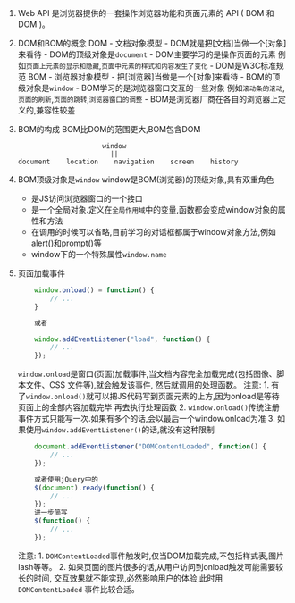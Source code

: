 1. Web API 
    是浏览器提供的一套操作浏览器功能和页面元素的 API ( BOM 和 DOM )。

2. DOM和BOM的概念
    DOM
        - 文档对象模型
        - DOM就是把[文档]当做一个[对象]来看待
        - DOM的顶级对象是`document`
        - DOM主要学习的是操作页面的元素
          例如`页面上元素的显示和隐藏`,`页面中元素的样式和内容发生了变化`
        - DOM是W3C标准规范
    BOM
        - 浏览器对象模型
        - 把[浏览器]当做是一个[对象]来看待
        - BOM的顶级对象是`window`
        - BOM学习的是浏览器窗口交互的一些对象
          例如`滚动条的滚动`,`页面的刷新`,`页面的跳转`,`浏览器窗口的调整`
        - BOM是浏览器厂商在各自的浏览器上定义的,兼容性较差

3. BOM的构成
    BOM比DOM的范围更大,BOM包含DOM
    ```
                         window
                           ||
    document    location    navigation    screen    history
    ```

4. BOM顶级对象是`window`
    window是BOM(浏览器)的顶级对象,具有双重角色
    - 是JS访问浏览器窗口的一个接口
    - 是一个全局对象.定义在`全局作用域`中的变量,函数都会变成window对象的属性和方法
    - 在调用的时候可以省略,目前学习的对话框都属于window对象方法,例如alert()和prompt()等
    - window下的一个特殊属性`window.name`

5. 页面加载事件
    ```js
        window.onload() = function() {
            // ...
        }

        或者

        window.addEventListener("load", function() {
            // ...
        });
    ```
    `window.onload`是窗口(页面)加载事件,当文档内容完全加载完成(包括图像、脚本文件、CSS 文件等),就会触发该事件, 然后就调用的处理函数。
    注意:
        1. 有了`window.onload()`就可以把JS代码写到页面元素的上方,因为onload是等待页面上的全部内容加载完毕
           再去执行处理函数
        2. `window.onload()`传统注册事件方式只能写一次.如果有多个的话,会以最后一个window.onload为准
        3. 如果使用`window.addEventListener()`的话,就没有这种限制
    
    ```js
        document.addEventListener("DOMContentLoaded", function() {
            // ...
        });

        或者使用jQuery中的
        $(document).ready(function() {
            // ...
        });
        进一步简写
        $(function() {
            // ...
        });
    ```
    注意:
        1. `DOMContentLoaded`事件触发时,仅当DOM加载完成,不包括样式表,图片lash等等。
        2. 如果页面的图片很多的话,从用户访问到onload触发可能需要较长的时间, 
           交互效果就不能实现,必然影响用户的体验,此时用 `DOMContentLoaded` 事件比较合适。
